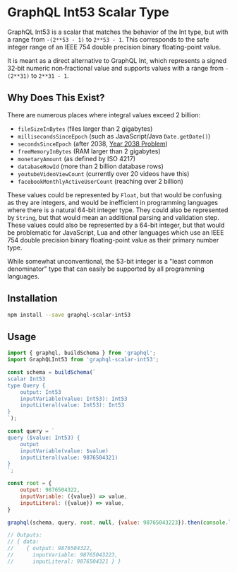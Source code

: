 # GraphQL Int53 Scalar Type

GraphQL Int53 is a scalar that matches the behavior of the Int type,
but with a range from `-(2**53 - 1)` to `2**53 - 1`. This corresponds to
the safe integer range of an IEEE 754 double precision binary
floating-point value.

It is meant as a direct alternative to GraphQL Int, which represents a
signed 32‐bit numeric non‐fractional value and supports values with a
range from `-(2**31)` to `2**31 - 1`.

## Why Does This Exist?

There are numerous places where integral values exceed 2 billion:

- `fileSizeInBytes` (files larger than 2 gigabytes)
- `millisecondsSinceEpoch` (such as JavaScript/Java `Date.getDate()`)
- `secondsSinceEpoch` (after 2038, [Year 2038 Problem](https://en.wikipedia.org/wiki/Year_2038_problem))
- `freeMemoryInBytes` (RAM larger than 2 gigabytes)
- `monetaryAmount` (as defined by ISO 4217)
- `databaseRowId` (more than 2 billion database rows)
- `youtubeVideoViewCount` (currently over 20 videos have this)
- `facebookMonthlyActiveUserCount` (reaching over 2 billion)

These values could be represented by `Float`, but that would be
confusing as they are integers, and would be inefficient in
programming languages where there is a natural 64-bit integer type.
They could also be represented by `String`, but that would mean an
additional parsing and validation step. These values could also be
represented by a 64-bit integer, but that would be problematic for
JavaScript, Lua and other languages which use an IEEE 754 double
precision binary floating-point value as their primary number type.

While somewhat unconventional, the 53-bit integer is a "least common
denominator" type that can easily be supported by all programming
languages.

## Installation

```sh
npm install --save graphql-scalar-int53
```

## Usage

```js
import { graphql, buildSchema } from 'graphql';
import GraphQLInt53 from 'graphql-scalar-int53';

const schema = buildSchema(`
scalar Int53
type Query {
    output: Int53
    inputVariable(value: Int53): Int53
    inputLiteral(value: Int53): Int53
}
`);

const query = `
query ($value: Int53) {
    output
    inputVariable(value: $value)
    inputLiteral(value: 9876504321)
}
`;

const root = {
    output: 9876504322,
    inputVariable: ({value}) => value,
    inputLiteral: ({value}) => value,
}

graphql(schema, query, root, null, {value: 98765043223}).then(console.log);

// Outputs:
// { data:
//    { output: 9876504322,
//      inputVariable: 98765043223,
//      inputLiteral: 9876504321 } }
```

